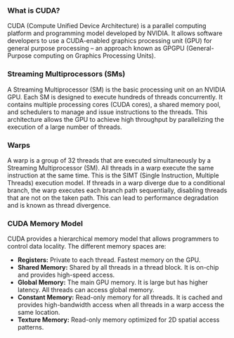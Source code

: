### What is CUDA?

CUDA (Compute Unified Device Architecture) is a parallel computing platform and programming model developed by NVIDIA. It allows software developers to use a CUDA-enabled graphics processing unit (GPU) for general purpose processing – an approach known as GPGPU (General-Purpose computing on Graphics Processing Units).

### Streaming Multiprocessors (SMs)

A Streaming Multiprocessor (SM) is the basic processing unit on an NVIDIA GPU. Each SM is designed to execute hundreds of threads concurrently. It contains multiple processing cores (CUDA cores), a shared memory pool, and schedulers to manage and issue instructions to the threads. This architecture allows the GPU to achieve high throughput by parallelizing the execution of a large number of threads.

### Warps

A warp is a group of 32 threads that are executed simultaneously by a Streaming Multiprocessor (SM). All threads in a warp execute the same instruction at the same time. This is the SIMT (Single Instruction, Multiple Threads) execution model. If threads in a warp diverge due to a conditional branch, the warp executes each branch path sequentially, disabling threads that are not on the taken path. This can lead to performance degradation and is known as thread divergence.

### CUDA Memory Model

CUDA provides a hierarchical memory model that allows programmers to control data locality. The different memory spaces are:

- **Registers:** Private to each thread. Fastest memory on the GPU.
- **Shared Memory:** Shared by all threads in a thread block. It is on-chip and provides high-speed access.
- **Global Memory:** The main GPU memory. It is large but has higher latency. All threads can access global memory.
- **Constant Memory:** Read-only memory for all threads. It is cached and provides high-bandwidth access when all threads in a warp access the same location.
- **Texture Memory:** Read-only memory optimized for 2D spatial access patterns.